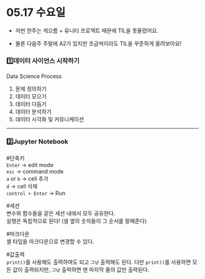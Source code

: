 # 05.17 수요일

- 저번 한주는 게으름 + 유니티 프로젝트 때문에 TIL을 못올렸어요.

- 물론 다음주 주말에 A2가 있지만 조금씩이라도 TIL을 꾸준하게 올려보아요!

### 1️⃣데이터 사이언스 시작하기

Data Science Process

1. 문제 정의하기
2. 데이터 모으기
3. 데이터 다듬기
4. 데이터 분석하기
5. 데이터 시각화 및 커뮤니케이션

---

### 2️⃣Jupyter Notebook

#단축키  
`Enter` → edit mode  
`esc` → command mode  
`a` or `b` → cell 추가  
`d` → cell 삭제  
`control + Enter` → Run

#세션  
변수와 함수들을 같은 세션 내에서 모두 공유한다.  
실행은 독립적으로 된다! (셀 옆의 숫자들이 그 순서를 말해준다)

#마크다운  
셀 타입을 마크다운으로 변경할 수 있다.

#값출력  
`print()`를 사용해도 출력하여도 되고 `그냥` 출력해도 된다. 다만 `print()`를 사용하면 모든 값이 출력되지만, `그냥` 출력하면 맨 마지막 줄의 값만 출력된다.
